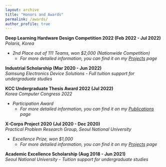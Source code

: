 ```yaml
---
layout: archive
title: "Honors and Awards"
permalink: /awards/
author_profile: true
---
```

**Deep Learning Hardware Design Competition 2022  (Feb 2022 - Jul 2022)**  
*Polaris, Korea*
- *2nd Place out of 111 Teams, won $2,000 (Nationwide Competition)*  
    - *For more detailed information, you can find it on my [Projects](https://sunho001215.github.io/projects/) page*
  
**Industrial Scholarship  (Mar 2020 - Jun 2022)**  
*Samsung Electronics Device Solutions*
    - *Full tuition support for undergraduate studies*
  
**KCC Undergraduate Thesis Award 2022  (Jul 2022)**  
*Korea Computer Congress 2022*
- *Participation Award*  
    - *For more detailed information, you can find it on my [Publications](https://sunho001215.github.io/publications/) page*
  
**X-Corps Project 2020  (Jul 2020 - Dec 2020)**  
*Practical Problem Research Group, Seoul National University*
- *Excellence Prize, won $1,000*  
    - *For more detailed information, you can find it on my [Projects](https://sunho001215.github.io/projects/) page*
  
**Academic Excellence Scholarship  (Aug 2018 - Jun 2021)**  
*Seoul National University*
    - *Tuition support for undergraduate studies*  
